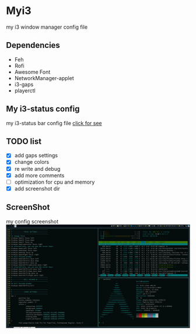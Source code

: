 # Myi3
my i3 window manager config file


## Dependencies
* Feh
* Rofi
* Awesome Font
* NetworkManager-applet
* i3-gaps
* playerctl

## My i3-status config
my i3-status bar config file
[click for see](https://github.com/dr-cyb3r/my-i3status)

## TODO list
- [x] add gaps settings
- [x] change colors
- [x] re write and debug
- [x] add more comments
- [ ] optimization for cpu and memory
- [x] add screenshot dir

## ScreenShot
my config screenshot
![screen shot 1](./screenshots/screenshot1.jpg)
